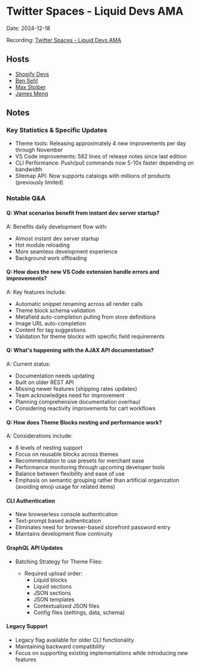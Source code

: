 # Twitter Spaces - Liquid Devs AMA

Date: 2024-12-18

Recording: [Twitter Spaces - Liquid Devs AMA](https://x.com/i/spaces/1mnxeAQQdwQxX)

## Hosts

- [Shopify Devs](https://twitter.com/ShopifyDevs)
- [Ben Sehl](https://x.com/benjaminsehl)
- [Max Stoiber](https://x.com/mxstbr)
- [James Meng](https://x.com/jmengio)

## Notes

### Key Statistics & Specific Updates

- Theme tools: Releasing approximately 4 new improvements per day through November
- VS Code improvements: 582 lines of release notes since last edition
- CLI Performance: Push/pull commands now 5-10x faster depending on bandwidth
- Sitemap API: Now supports catalogs with millions of products (previously limited)

### Notable Q&A

#### Q: What scenarios benefit from instant dev server startup?

A: Benefits daily development flow with:

- Almost instant dev server startup
- Hot module reloading
- More seamless development experience
- Background work offloading

#### Q: How does the new VS Code extension handle errors and improvements?

A: Key features include:

- Automatic snippet renaming across all render calls
- Theme block schema validation
- Metafield auto-completion pulling from store definitions
- Image URL auto-completion
- Content for tag suggestions
- Validation for theme blocks with specific field requirements

#### Q: What's happening with the AJAX API documentation?

A: Current status:

- Documentation needs updating
- Built on older REST API
- Missing newer features (shipping rates updates)
- Team acknowledges need for improvement
- Planning comprehensive documentation overhaul
- Considering reactivity improvements for cart workflows

#### Q: How does Theme Blocks nesting and performance work?

A: Considerations include:

- 8 levels of nesting support
- Focus on reusable blocks across themes
- Recommendation to use presets for merchant ease
- Performance monitoring through upcoming developer tools
- Balance between flexibility and ease of use
- Emphasis on semantic grouping rather than artificial organization (avoiding emoji usage for related items)

#### CLI Authentication

- New browserless console authentication
- Text-prompt based authentication
- Eliminates need for browser-based storefront password entry
- Maintains development flow continuity

#### GraphQL API Updates

- Batching Strategy for Theme Files:

  - Required upload order:
    - Liquid blocks
    - Liquid sections
    - JSON sections
    - JSON templates
    - Contextualized JSON files
    - Config files (settings, data, schema)

#### Legacy Support

- Legacy flag available for older CLI functionality
- Maintaining backward compatibility
- Focus on supporting existing implementations while introducing new features